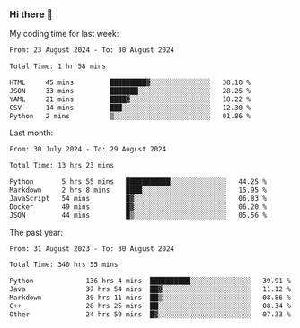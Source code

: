 ### Hi there 👋

My coding time for last week:

<!--START_SECTION:week-->

```txt
From: 23 August 2024 - To: 30 August 2024

Total Time: 1 hr 58 mins

HTML     45 mins         █████████▓░░░░░░░░░░░░░░░   38.10 %
JSON     33 mins         ███████░░░░░░░░░░░░░░░░░░   28.25 %
YAML     21 mins         ████▓░░░░░░░░░░░░░░░░░░░░   18.22 %
CSV      14 mins         ███░░░░░░░░░░░░░░░░░░░░░░   12.30 %
Python   2 mins          ▒░░░░░░░░░░░░░░░░░░░░░░░░   01.86 %
```

<!--END_SECTION:week-->

Last month:

<!--START_SECTION:month-->

```txt
From: 30 July 2024 - To: 29 August 2024

Total Time: 13 hrs 23 mins

Python       5 hrs 55 mins   ███████████░░░░░░░░░░░░░░   44.25 %
Markdown     2 hrs 8 mins    ████░░░░░░░░░░░░░░░░░░░░░   15.95 %
JavaScript   54 mins         █▓░░░░░░░░░░░░░░░░░░░░░░░   06.83 %
Docker       49 mins         █▓░░░░░░░░░░░░░░░░░░░░░░░   06.20 %
JSON         44 mins         █▒░░░░░░░░░░░░░░░░░░░░░░░   05.56 %
```

<!--END_SECTION:month-->

The past year:

<!--START_SECTION:year-->

```txt
From: 31 August 2023 - To: 30 August 2024

Total Time: 340 hrs 55 mins

Python             136 hrs 4 mins  ██████████░░░░░░░░░░░░░░░   39.91 %
Java               37 hrs 54 mins  ██▓░░░░░░░░░░░░░░░░░░░░░░   11.12 %
Markdown           30 hrs 11 mins  ██▒░░░░░░░░░░░░░░░░░░░░░░   08.86 %
C++                28 hrs 25 mins  ██░░░░░░░░░░░░░░░░░░░░░░░   08.34 %
Other              24 hrs 59 mins  █▓░░░░░░░░░░░░░░░░░░░░░░░   07.33 %
```

<!--END_SECTION:year-->
